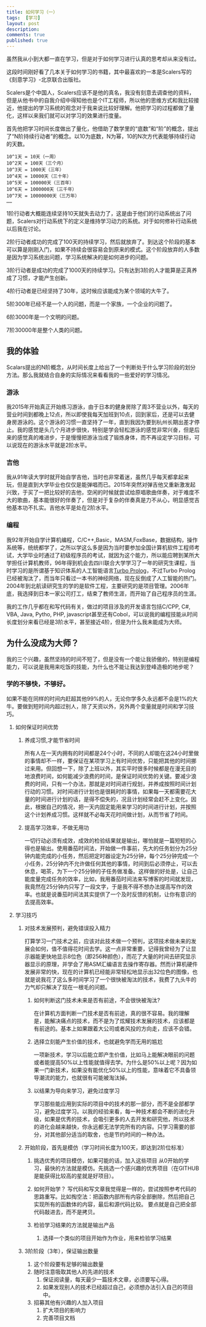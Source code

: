 ```yaml
---
title: 如何学习（一）
tags:  [学习]
layout: post
description: 
comments: true
published: true
---
```


虽然我从小到大都一直在学习，但是对于如何学习进行认真的思考却从来没有过。

这段时间刚好看了几本关于如何学习的书籍，其中最喜欢的一本是Scalers写的《刻意学习》-北京联合出版社。

Scalers是个中国人，Scalers应该不是他的真名，我没有刻意去调查他的资料，但是从他书中的自我介绍中得知他也是个IT工程师，所以他的思维方式和我比较接近，他提出的学习系统的观念对于我来说比较好理解。他把学习的过程都做了量化，这样以来我们就可以对学习的效果进行度量。

首先他把学习时间长度做出了量化，他借助了数学里的“底数”和“阶”的概念，提出了“N阶持续行动者”的概念。以10为底数，N为幂，10的N次方代表能够持续行动的天数。

```
10^1天 = 10天（一周）
10^2天 = 100天（三个月）
10^3天 = 1000天（三年）
10^4天 = 10000天（三十年）
10^5天 = 100000天（三百年）
10^6天 = 1000000天（三千年）
10^7天 = 10000000天（三万年）
……
```

1阶行动者大概能连续坚持10天就失去动力了，这是由于他们的行动系统出了问题，Scalers对行动系统下的定义是维持学习动力的系统。对于如何修补行动系统以后我在讨论。

2阶行动者成功的完成了100天的持续学习，然后就放弃了。到达这个阶段的基本可以算是刚刚入门，如果不持续会很容易会到原来的模式。这个阶段放弃的人多数是因为学习系统出问题，学习系统解决的是如何进步的问题。

3阶行动者是成功的完成了1000天的持续学习。只有达到3阶的人才能算是正真养成了习惯，才能产生创新。

4阶行动者是已经坚持了30年，这时候应该能成为某个领域的大牛了。

5阶300年已经不是一个人的问题，而是一个家族，一个企业的问题了。

6阶3000年是一个文明的问题。

7阶30000年是整个人类的问题。

## 我的体验

Scalars提出的N阶概念，从时间长度上给出了一个判断处于什么学习阶段的划分方法。那么我就结合自身的实际情况来看看我的一些爱好的学习情况。

### 游泳

我2015年开始真正开始练习游泳，由于日本的健身房除了周3不营业以外，每天的营业时间到都晚上12点，所以即使我每天加班到10点，回到家后，还是可以去健身房游泳的。这个游泳的习惯一直坚持了一年，直到我因为要到杭州长期出差才停止。我的感觉是头几个月进步很快，特别是学会轻松游泳的感觉非常兴奋，但是后来的感觉真的难进步，于是慢慢把游泳当成了锻炼身体，而不再设定学习目标，可以说现在的游泳水平就是2阶水平。

### 吉他

我从91年读大学时就开始自学吉他，当时也非常着迷，虽然几乎每天都拿起来玩，但是直到大学毕业也仅仅是能弹唱而已。2015年突然对弹吉他又重新激发起兴致，于买了一把比较好的吉他，空闲的时候就尝试给原唱歌曲伴奏，对于难度不大的歌曲，基本能很好的伴奏了，但是对于复杂的伴奏真是力不从心，明显感觉吉他基本功不扎实。吉他水平是处在2阶水平。

### 编程

我92年开始自学计算机编程，C/C++,Basic，MASM,FoxBase，数据结构，操作系统等，统统都学了，之所以学这么多是因为当时要参加全国计算机软件工程师考试，大学毕业时通过了初级程序员的考试，就因为这个能力，所以能应聘到某所大学担任计算机教师，96年得到机会去四川联合大学学习了一年的研究生课程，当时学习的是所谓基于知识体系的人工智能语言[Turbo Prolog](https://zh.wikipedia.org/wiki/Visual_Prolog)，不过Turbo Prolog已经被淘汰了，而当年只看过一本书的神经网络，现在反倒成了人工智能的热门。2004年到北航读研究生的学的是软件工程，主要研究的是项目管理。2006年底，我选择到日本一家公司打工，结束了教师生涯，而开始了自己程序员的生涯。

我的工作几乎都在和写代码有关，做过的项目涉及的开发语言包括C/CPP, C#, VBA, Java, Pytho, PHP, javascript甚至还有Cobol，可以说我的编程技能从时间长度划分来看已经是3阶水平，甚至接近4阶，但是为什么我未能成为大师。

## 为什么没成为大师？

我的三个兴趣，虽然坚持的时间不短了，但是没有一个能让我骄傲的，特别是编程能力，可以说是我用来吃饭的技能，为什么也不能让我达到登峰造极的地步呢？

### 学的不够快，不够好。

如果不能在同样的时间内赶超其他99%的人，无论你学多久永远都不会是1%的大牛。要做到短时间内超过别人，除了天资以外，另外两个变量就是时间和学习技巧。

1. 如何保证时间优势
    1. 养成习惯,才能节省时间

        所有人在一天内拥有的时间都是24个小时，不同的人却能在这24小时里做的事情却不一样，要保证在某项学习上有时间优势，只能把其他的时间挪过来用。但回想一下，除了上班以外，其实平时很多时候都是在漫无目的地浪费时间，如何能减少浪费的时间，是保证时间优势的关键。要减少浪费的时间，只有一个办法，那就是对时间进行规划，并养成按照时间计划行动的习惯。对时间进行计划也是很耗时的事情，如果每一天都需要花大量的时间进行计划的话，是得不偿失的，况且计划经常会赶不上变化。因此，根据自己的情况，把一天内固定能用来学习的时间进行计划，并按照这个计划养成习惯。这样就不必每天花时间做计划，从而节省了时间。

    1. 提高学习效率，不做无用功

        一切行动必须有成效，成效的检验结果就是输出，哪怕就是一篇短短的心得也是输出。使用番茄时间法，开始做一件事前，先大的任务划分为25分钟内能完成的小任务，然后把定时器设定为25分钟，每个25分钟完成一个小任务，25分钟内不允许做任何其他的事情，时间到后必须停止，可以去休息，喝茶，为下一个25分钟的子任务做准备。这样做的好处是，让自己能度量完成任务的效率，比如，我用番茄时间法来写博客的时间就发现，我竟然在25分钟内只写了一段文字，于是我不得不想办法提高写作的效率。也就是说番茄时间法其实提供了一个及时反馈的机制，让你有意识的去提高效率。

1. 学习技巧

    1. 对技术发展预判，避免错误投入精力

        打算学习一门技术之前，应该对此技术做一个预判，这项技术做未来的发展会如何，值不值得花时间去学。这一点非常重要，记得我曾经为了让显示器能更快地显示8位色（即256种颜色），而花了大量的时间去研究显示器显示的原理，并学会了用ASM汇编语言去操作寄存器。然而计算机硬件发展非常的快，现在的计算机已经能非常轻松地显示出32位色的图像，也就是说我花了这么多时间学习了一个很快被淘汰的技术，我费了九头牛的力气却只解决了现在一根毛的问题。

        1. 如何判断这门技术未来是否有前途，不会很快被淘汰?

            在计算机方面判断一门技术是否有前途，真的很不容易。我的理解是，能解决痛点的技术，而不是为了炫耀技术发展的技术，应该都是有前途的。基本上如果跟着大公司或者风投的方向走，应该不会错。

        1. 选择立刻能产生价值的技术，也就避免学而无用的尴尬

            一项新技术，学习以后能立即产生价值，比如马上能解决眼前的问题或者能提高50%以上性能就值得去学。为什么是50%以上呢？因为如果一门新技术，如果没有能优化50%以上的性能，意味着它不具备领导潮流的能力，也就很有可能被淘汰掉。

        1. 以结果为导向来学习，避免过度学习

            学习那些能应用到实际的项目中的技术的那一部分，而不是全部都学习，避免过度学习。以我的经验来看，每一种技术都会不断的进化升级，如果是优秀的技术，会吸引更多的人去开发和研究他，所以技术的进化会越来越快，你永远都无法学完所有的内容。只学习需要的部分，对其他部分适当的取舍，也是节约时间的一种办法。

    1. 开始阶段，首先是模仿（学习时间长度为100天，即达到2阶位标准）

        1. 挑选优秀的项目模仿，如果可能的话，加入这些项目
            从0开始的学习，最快的方法就是模仿。先挑选一个感兴趣的优秀项目（在GITHUB是能获得比较高的星就是好项目）。
        1. 如何开始学？
            写代码和写文章我觉得是一样的，尝试按照参考代码的思路重写。比如掏空法：把函数内部所有内容全部删除，然后把自己实现所有的函数体的内容，最后和源代码比较。
            要点就是自己把全部代码敲进去，而不是拷贝。

        1. 检验学习结果的方法就是输出产品
            1. 选择一个类似的项目开始作为作业，用来检验学习结果
    1. 3阶阶段（3年），保证输出数量
        1. 这个阶段要有足够的输出数量
        1. 随时注意吸取其他人的先进的技术
            1. 保证阅读量，每天最少一篇技术文章，必须要写心得。
            1. 如果发现别人的技术已经超过自己，必须想办法引入自己的项目中。
        1. 招募其他有兴趣的人加入项目
            1. 扩大项目的影响力
            1. 完善项目文档


